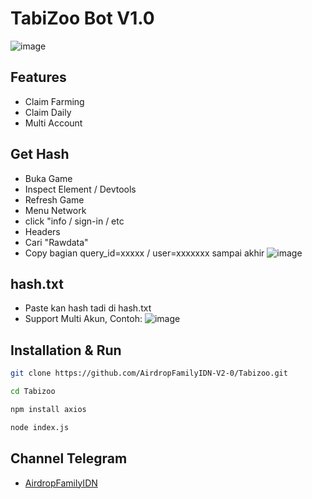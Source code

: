 # TabiZoo Bot V1.0
![image](https://github.com/AirdropFamilyIDN-V2-0/Tabizoo/assets/169606426/036a2b1b-5ef7-4d2d-b2bd-4e9dd9690e8b)

## Features
- Claim Farming
- Claim Daily
- Multi Account

## Get Hash
- Buka Game
- Inspect Element / Devtools
- Refresh Game
- Menu Network
- click "info / sign-in / etc
- Headers
- Cari "Rawdata"
- Copy bagian query_id=xxxxx / user=xxxxxxx sampai akhir
![image](https://github.com/AirdropFamilyIDN-V2-0/Tabizoo/assets/169606426/4a1d8737-ecf0-4919-bb9d-b5ac118e57ae)

## hash.txt
- Paste kan hash tadi di hash.txt
- Support Multi Akun, Contoh:
![image](https://github.com/AirdropFamilyIDN-V2-0/Tabizoo/assets/169606426/df1db340-0a1b-483e-b882-fd604f14f1bc)

## Installation & Run
```sh
git clone https://github.com/AirdropFamilyIDN-V2-0/Tabizoo.git
```
```sh
cd Tabizoo
```
```sh
npm install axios
```
```sh
node index.js
```

## Channel Telegram
- [AirdropFamilyIDN](https://t.me/AirdropFamilyIDN)

